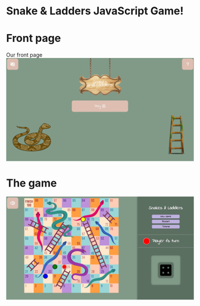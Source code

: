 # Snake & Ladders JavaScript Game!


# Front page

Our front page
![My Image](img/s&k-index.png)



# The game


![My Image](img/s&k-game.png)


